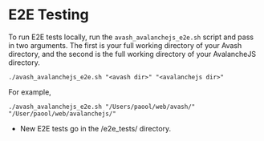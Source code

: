 # E2E Testing

To run E2E tests locally, run the `avash_avalanchejs_e2e.sh` script and pass in two arguments. The first is your full working directory of your Avash directory, and the second is the full working directory of your AvalancheJS directory.

`./avash_avalanchejs_e2e.sh "<avash dir>" "<avalanchejs dir>"`

For example,

`./avash_avalanchejs_e2e.sh "/Users/paool/web/avash/" "/User/paool/web/avalanchejs/"`


- New E2E tests go in the /e2e_tests/ directory.

